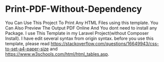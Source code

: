# Print-PDF-Without-Dependency

You Can Use This Project To Print Any HTML Files using this template. You Can Also Preview The Output PDF Online And You dont need to install any Package. I use This Template in my Laravel Project(without Composer Install). I have edit several syntax from origin syntax. before you use this template, please read  https://stackoverflow.com/questions/16649943/css-to-set-a4-paper-size and https://www.w3schools.com/html/html_tables.asp.  
